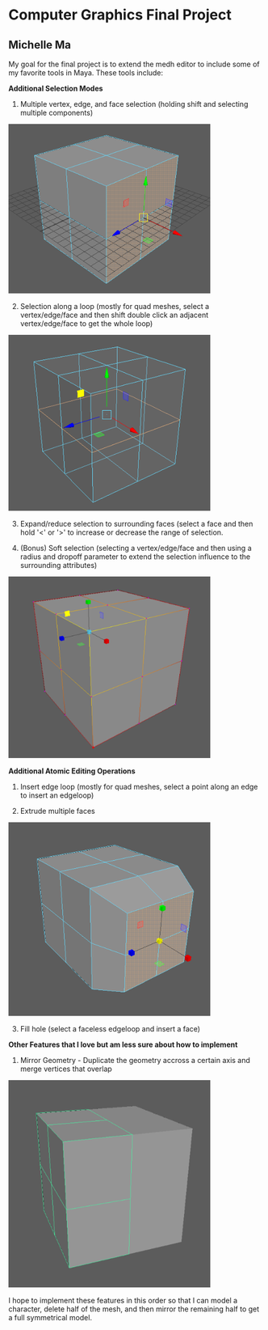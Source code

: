 # Computer Graphics Final Project
## Michelle Ma

My goal for the final project is to extend the medh editor to include some of my favorite tools in Maya. These tools include:

**Additional Selection Modes**

1. Multiple vertex, edge, and face selection (holding shift and selecting multiple components)

<img src="https://github.com/michell3/graphics-final/blob/master/Screen%20Shot%202016-12-05%20at%201.54.09%20PM.png?raw=true" width="400" />

2. Selection along a loop (mostly for quad meshes, select a vertex/edge/face and then shift double click an adjacent vertex/edge/face to get the whole loop)

<img src="https://github.com/michell3/graphics-final/blob/master/Screen%20Shot%202016-12-05%20at%201.54.28%20PM.png?raw=true" width="400" />

3. Expand/reduce selection to surrounding faces (select a face and then hold '<' or '>' to increase or decrease the range of selection.

4. (Bonus) Soft selection (selecting a vertex/edge/face and then using a radius and dropoff parameter to extend the selection influence to the surrounding attributes)

<img src="https://github.com/michell3/graphics-final/blob/master/Screen%20Shot%202016-12-05%20at%201.55.55%20PM.png?raw=true" width= "400" />

**Additional Atomic Editing Operations**

1. Insert edge loop (mostly for quad meshes, select a point along an edge to insert an edgeloop)

2. Extrude multiple faces

<img src="https://github.com/michell3/graphics-final/blob/master/Screen%20Shot%202016-12-05%20at%201.54.53%20PM.png?raw=true" width= "400" />

3. Fill hole (select a faceless edgeloop and insert a face)

**Other Features that I love but am less sure about how to implement**

1. Mirror Geometry - Duplicate the geometry accross a certain axis and merge vertices that overlap

<img src="https://github.com/michell3/graphics-final/blob/master/Screen%20Shot%202016-12-05%20at%201.57.11%20PM.png?raw=true" width= "400" />

I hope to implement these features in this order so that I can model a character, delete half of the mesh, and then mirror the remaining half to get a full symmetrical model.
